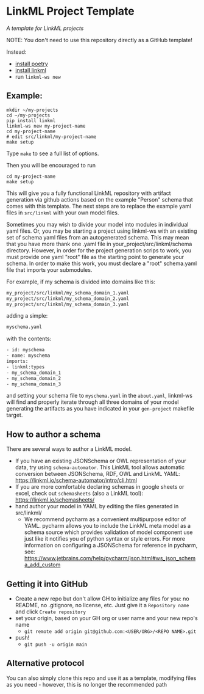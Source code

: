 # LinkML Project Template

_A template for LinkML projects_

NOTE: You don't need to use this repository directly as a GitHub template!

Instead:

 * [install poetry](https://python-poetry.org/docs/)
 * [install linkml](https://linkml.io/linkml/intro/install.html)
 * run `linkml-ws new`

## Example:


```
mkdir ~/my-projects
cd ~/my-projects
pip install linkml
linkml-ws new my-project-name
cd my-project-name
# edit src/linkml/my-project-name
make setup
```

Type `make` to see a full list of options.

Then you will be encouraged to run
```shell
cd my-project-name
make setup
```

This will give you a fully functional LinkML repository with artifact generation via github actions based on the 
example "Person" schema that comes with this template.  The next steps are to replace the example yaml files in
`src/linkml` with your own model files.

Sometimes you may wish to divide your model into modules in individual yaml files.  Or, you may be starting a 
project using linkml-ws with an existing set of schema yaml files from an autogenerated schema. This may mean that you
have more thank one .yaml file in your_project/src/linkml/schema directory.  However, in order for the project generation
scrips to work, you must provide one yaml "root" file as the starting point to generate your schema.  In order to make
this work, you must declare a "root" schema.yaml file that imports your submodules.

For example, if my schema is divided into domains like this:

```bash
my_project/src/linkml/my_schema_domain_1.yaml
my_project/src/linkml/my_schema_domain_2.yaml
my_project/src/linkml/my_schema_domain_3.yaml
```

adding a simple:
```bash
myschema.yaml 
```

with the contents:
```bash
- id: myschema
- name: myschema
imports:  
- linkml:types
- my_schema_domain_1
- my_schema_domain_2
- my_schema_domain_3
````

and setting your schema file to `myschema.yaml` in the `about.yaml`, linkml-ws will find and properly iterate through
all three domains of your model generating the artifacts as you have indicated in your `gen-project` makefile target.

## How to author a schema

There are several ways to author a LinkML model.  

* If you have an existing JSONSchema or OWL representation of your data, try using `schema-automator`.  This
  LinkML tool allows automatic conversion between JSONSchema, RDF, OWL and 
  LinkML YAML: https://linkml.io/schema-automator/intro/cli.html
* If you are more comfortable declaring schemas in google sheets or excel, check out `schemasheets` (also a LinkML
  tool): https://linkml.io/schemasheets/
* hand author your model in YAML by editing the files generated in src/linkml/
  * We recommend pycharm as a convenient multipurpose editor of YAML.  pycharm allows you to include the 
    LinkML meta model as a schema source which provides validation of model component use 
    just like it notifies you of python syntax or style errors.  For more information on configuring a JSONSchema 
    for reference in pycharm, see: https://www.jetbrains.com/help/pycharm/json.html#ws_json_schema_add_custom


## Getting it into GitHub

- Create a new repo but don't allow GH to initialize any files for you: no README, no .gitignore, no license, etc. Just give it a `Repository name` and click `Create repository`
- set your origin, based on your GH org or user name and your new repo's name
  - `git remote add origin git@github.com:<USER/ORG>/<REPO NAME>.git`
- push!
  - `git push -u origin main`


## Alternative protocol

You can also simply clone this repo and use it as a template, modifying files as you need - however,
this is no longer the recommended path


